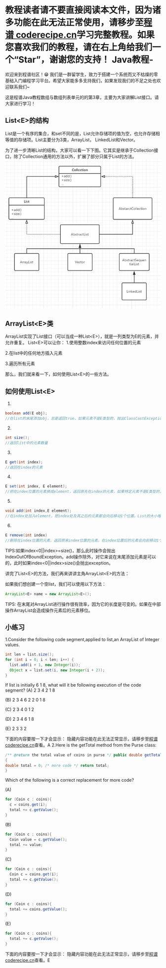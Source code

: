 <notice>教程读者请不要直接阅读本文件，因为诸多功能在此无法正常使用，请移步至[程谱 coderecipe.cn](https://coderecipe.cn/learn/4)学习完整教程。如果您喜欢我们的教程，请在右上角给我们一个“Star”，谢谢您的支持！</notice>
Java教程-
======

欢迎来到程谱社区！😁 我们是一群留学生，致力于搭建一个系统而又不枯燥的零基础入门编程学习平台。希望大家能多多支持我们，如果发现我们的不足之处也欢迎联系我们~

这是程谱Java教程数组与数组列表单元的的第3章，主要为大家讲解List接口。请大家进行学习！

List&lt;E>的结构
-----
List是一个有序的集合，和set不同的是，List允许存储项的值为空，也允许存储相等值的存储项。List主要分为3类，ArrayList， LinkedList和Vector。

为了进一步清晰List的结构，大家可以看一下下图。它其实是继承于Collection接口，除了Collection通用的方法以外，扩展了部分只属于List的方法。
![List结构](Pic1.png)

ArrayList&lt;E>类
-----
ArrayList<E>实现了List<E>接口（可以当成一种List&lt;E>），就是一列类型为E的元素，并允许重复。
List&lt;E>可以让你：
1.使用整数index来访问任何位置的元素

2.在list中的任何地方插入元素

3.遍历所有元素

那么，我们就来看一下，如何使用List&lt;E>的一些方法。

如何使用List&lt;E>
-----
1.
```java
boolean add(E obj);
//在list的末尾添加obj，总是返回true，如果元素不是E类型的，抛出ClassCastException
```
2.
```java
int size();
//返回list中的元素数量
```
3.
```java
E get(int index);
//返回在index的元素
```
4.
```java
E set(int index, E element);
//把在index位置的元素换成element，返回原先在index的元素，如果特定元素不是E类型的，会抛出ClassCastException
```
5.
```java
void add(int index,E element);
//在index处加入element，把index处及其之后的元素都会向后移动1个位置。List的大小增加1。
```
6.
```java
E remove(int index)
//删除在index位置的元素，返回原来index位置的元素。在index位置后的元素会向前移动1个位置。List的大小减一。
```
TIPS:如果index<0||index>=size()，那么此时操作会抛出IndexOutOfBoundException。add操作除外，对它来说在末尾添加元素是可以的，此时如果index<0||index>size()会抛出exception。

讲完了List&lt;E>的方法，我们再来讲讲主角ArrayList&lt;E>的方法：

如果我们想创建一个空list，我们可以使用以下方法：
```java
ArrayList<E> name = new ArrayList<E>();
```
TIPS: 在末尾对ArrayList进行操作很有效率，因为它的长度是可变的。如果在中部操作ArrayList会造成操作元素后的元素移位。

小练习
-----
1.Consider the following code segment,applied to list,an ArrayList of Integer values.
```java
int len = list.size();
for (int i = 0; i < len; i++) {
  list.add(i + 1, new Integer(i));
  Object x = list.set(i, new Integer(i + 2));
}
```
If list is initially 6 1 8, what will it be following execution of the code segment?
(A) 2 3 4 2 1 8

(B) 2 3 4 6 2 2 0 1 8

(C) 2 3 4 0 1 2

(D) 2 3 4 6 1 8

(E) 2 3 3 2

下面的内容要按一下才会显示：
<cr type="hidden"><notice>隐藏内容功能在此无法正常显示，请移步至[程谱 coderecipe.cn](https://coderecipe.cn/learn/4)查看。</notice>A</cr>
2.Here is the getTotal method from the Purse class:
```java
/** @return the total value of coins in purse */ public double getTotal()
{
double total = 0; /* more code */ return total;
}
```
Which of the following is a correct replacement for more code?

(A)
```java
for (Coin c : coins){
  c = coins.get(i);
  total += c.getValue();
}
```
(B)
```java
for (Coin c : coins){
  Coin value = c.getValue();
  total += value;
}
```
(C)
```java
for (Coin c : coins){
  Coin c = coins.get(i);
  total += c.getValue();
}
```
(D)
```java
for (Coin c : coins){
  total += coins.getValue();
}
```
(E)
```java
for (Coin c : coins){
  total += c.getValue();
}
```

下面的内容要按一下才会显示：
<cr type="hidden"><notice>隐藏内容功能在此无法正常显示，请移步至[程谱 coderecipe.cn](https://coderecipe.cn/learn/4)查看。</notice>E</cr>
